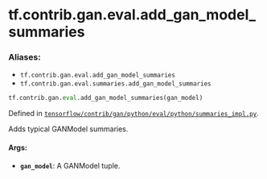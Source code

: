 <div itemscope itemtype="http://developers.google.com/ReferenceObject">
<meta itemprop="name" content="tf.contrib.gan.eval.add_gan_model_summaries" />
<meta itemprop="path" content="Stable" />
</div>

# tf.contrib.gan.eval.add_gan_model_summaries

### Aliases:

* `tf.contrib.gan.eval.add_gan_model_summaries`
* `tf.contrib.gan.eval.summaries.add_gan_model_summaries`

``` python
tf.contrib.gan.eval.add_gan_model_summaries(gan_model)
```



Defined in [`tensorflow/contrib/gan/python/eval/python/summaries_impl.py`](https://www.tensorflow.org/code/tensorflow/contrib/gan/python/eval/python/summaries_impl.py).

Adds typical GANModel summaries.

#### Args:

* <b>`gan_model`</b>: A GANModel tuple.